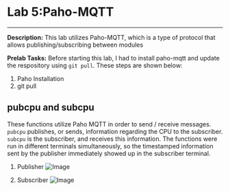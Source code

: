 # Lab 5:Paho-MQTT
---
**Description:** This lab utilizes Paho-MQTT, which is a type of protocol that allows publishing/subscribing between modules

**Prelab Tasks:** Before starting this lab, I had to install paho-mqtt and update the respository using `git pull`. These steps are shown below:
1. Paho Installation
2. git pull

pubcpu and subcpu
---
These functions utilize Paho MQTT in order to send / receive messages. `pubcpu` publishes, or sends, information regarding the CPU to the subscriber. `subcpu` is the subscriber, and receives this information. The functions were run in different terminals simultaneously, so the timestamped information sent by the publisher immediately showed up in the subscriber terminal.
1. Publisher
![Image](https://github.com/user-attachments/assets/8124338e-b290-4795-87ea-c411a758ff9f)

2. Subscriber
![Image](https://github.com/user-attachments/assets/93f9fbcf-b48b-4662-b327-99cae7107b36)
